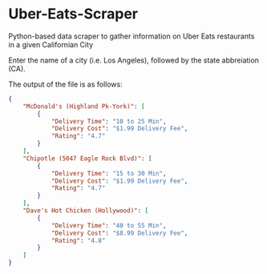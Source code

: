 # Uber-Eats-Scraper
Python-based data scraper to gather information on Uber Eats restaurants in a given Californian City


Enter the name of a city (i.e. Los Angeles), followed by the state abbreiation (CA).

The output of the file is as follows:

```json
{
    "McDonald's (Highland Pk-York)": [
        {
            "Delivery Time": "10 to 25 Min",
            "Delivery Cost": "$1.99 Delivery Fee",
            "Rating": "4.7"
        }
    ],
    "Chipotle (5047 Eagle Rock Blvd)": [
        {
            "Delivery Time": "15 to 30 Min",
            "Delivery Cost": "$1.99 Delivery Fee",
            "Rating": "4.7"
        }
    ],
    "Dave's Hot Chicken (Hollywood)": [
        {
            "Delivery Time": "40 to 55 Min",
            "Delivery Cost": "$8.99 Delivery Fee",
            "Rating": "4.8"
        }
    ]
}
```
